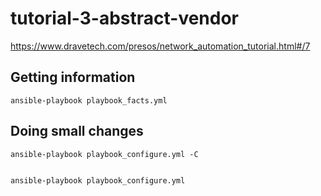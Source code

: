 # tutorial-3-abstract-vendor

https://www.dravetech.com/presos/network_automation_tutorial.html#/7

## Getting information

    ansible-playbook playbook_facts.yml


## Doing small changes

    ansible-playbook playbook_configure.yml -C


    ansible-playbook playbook_configure.yml 
